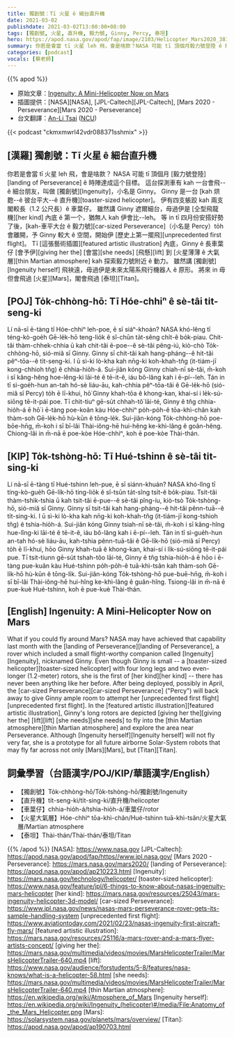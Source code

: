 ```yaml
---
title: 獨創號：Tī 火星 ê 細台直升機
date: 2021-03-02
publishdate: 2021-03-02T13:00:00+08:00
tags: [獨創號, 火星, 直升機, 毅力號, Ginny, Percy, 泰坦]
hero: https://apod.nasa.gov/apod/fap/image/2103/Helicopter_Mars2020_3811.jpg
summary: 你若是會當 tī 火星 leh 飛，會是啥款？NASA 可能 tī 頂個月毅力號登陸 ê 時陣達成這个目標。
categories: [podcast]
vocals: [蔡老師]
---
```


{{% apod %}}

- 原始文章：[Ingenuity: A Mini-Helicopter Now on Mars](https://apod.nasa.gov/apod/ap210302.html)
- 插圖提供：[NASA][NASA], [JPL-Caltech][JPL-Caltech], [Mars 2020 - Perseverance][Mars 2020 - Perseverance]
- 台文翻譯：[An-Li Tsai](mailto:thianbu.taigi@gmail.com) ([NCU](https://www.astro.ncu.edu.tw))


{{< podcast "ckmxmwrl42vdr088371sshmix" >}}

## [漢羅] 獨創號：Tī 火星 ê 細台直升機

你若是會當 tī 火星 leh 飛，會是啥款？
NASA 可能 tī 頂個月 [毅力號登陸][landing of Perseverance] ê 時陣達成這个目標。
這台探測車有 kah 一台會飛--ê 細台朋友，叫做 [獨創號][Ingenuity]，小名是 Ginny。
Ginny 是一台 [kah 烘麭--ê 彼台平大--ê 直升機][toaster-sized helicopter]。
伊有四支躼跤 kah 兩支閣較長（1.2 公尺長）ê 車葉仔。
雖然講 Ginny 遮爾細台，毋過伊是 [仝型飛龍機][her kind] 內底 ê 第一个，猶無人 kah 伊會比--leh。
等 in tī 四月份安搭好勢了後，[kah-車平大台 ê 毅力號][car-sized Perseverance]（小名是 Percy）to̍h 會離開，予 Ginny 較大 ê 空間，開始伊 [歷史上第一擺飛][unprecedented first flight]。
Tī [這張藝術插圖][featured artistic illustration] 內底，Ginny ê 長車葉仔 [會予伊][giving her the] [會當][she needs] [飛懸][lift] 到 [火星薄薄 ê 大氣層][thin Martian atmosphere] kah 探索毅力號附近 ê 動力。
雖然講 [獨創號][Ingenuity herself] 飛袂遠，毋過伊是未來太陽系飛行機器人 ê 原形。
將來 in 毋但會飛過 [火星][Mars]，閣會飛過 [泰坦][Titan]。

## [POJ] To̍k-chhòng-hō: Tī Hóe-chhiⁿ ê sè-tâi ti̍t-seng-ki

Lí nā-sī ē-tàng tī Hóe-chhiⁿ leh-poe, ē sī siáⁿ-khoán?
NASA khó-lêng tī téng-kò-goe̍h Gē-le̍k-hō teng-lio̍k ê sî-chūn ta̍t-sêng chi̍t-ê bo̍k-piau.
Chit-tâi thàm-chhek-chhia ū kah chit-tâi ē-poe--ê sè-tâi pêng-iú, kiò-chò To̍k-chhòng-hō, sió-miâ sī Ginny.
Ginny sī chit-tâi kah hang-pháng--ê hit-tâi pêⁿ-tōa--ê ti̍t-seng-ki.
I ū sì-ki lò-kha kah nn̄g-ki koh-khah-tn̂g (it-tiám-jī kong-chhioh tn̂g) ê chhia-hio̍h-á.
Sui-jiân kóng Ginny chiah-nī sè-tâi, m̄-koh i sī kâng-hêng hoe-lêng-ki lāi-té ê tē-it-ê, iáu bô-lâng kah i ē-pí--leh.
Tán in tī sì-goe̍h-hun an-tah hó-sè liáu-āu, kah-chhia pêⁿ-tōa-tâi ê Gē-le̍k-hō (sió-miâ sī Percy) to̍h ē lī-khui, hō͘ Ginny khah-tōa ê khong-kan, khai-sí i le̍k-sú-siōng tē-it-pái poe.
Tī chit-tiuⁿ gē-su̍t chhah-tô͘ lāi-té, Ginny ê tn̂g chhia-hio̍h-á ē hō͘ i ē-tàng poe-koân kàu Hóe-chhiⁿ po̍h-po̍h-ê tōa-khì-chân kah thàm-soh Gē-le̍k-hō hù-kūn ê tōng-le̍k.
Sui-jiân-kóng To̍k-chhòng-hō poe-bōe-hn̄g, m̄-koh i sī bī-lâi Thài-iông-hē hui-hêng ke-khì-lâng ê goân-hêng.
Chiong-lâi in m̄-nā ē poe-kòe Hóe-chhiⁿ, koh ē poe-kòe Thài-thán.

## [KIP] To̍k-tshòng-hō: Tī Hué-tshinn ê sè-tâi ti̍t-sing-ki

Lí nā-sī ē-tàng tī Hué-tshinn leh-pue, ē sī siánn-khuán?
NASA khó-lîng tī tíng-kò-gue̍h Gē-li̍k-hō ting-lio̍k ê sî-tsūn ta̍t-sîng tsi̍t-ê bo̍k-piau.
Tsit-tâi thàm-tshik-tshia ū kah tsit-tâi ē-pue--ê sè-tâi pîng-íu, kiò-tsò To̍k-tshòng-hō, sió-miâ sī Ginny.
Ginny sī tsit-tâi kah hang-pháng--ê hit-tâi pênn-tuā--ê ti̍t-sing-ki.
I ū sì-ki lò-kha kah nn̄g-ki koh-khah-tn̂g (it-tiám-jī kong-tshioh tn̂g) ê tshia-hio̍h-á.
Sui-jiân kóng Ginny tsiah-nī sè-tâi, m̄-koh i sī kâng-hîng hue-lîng-ki lāi-té ê tē-it-ê, iáu bô-lâng kah i ē-pí--leh.
Tán in tī sì-gue̍h-hun an-tah hó-sè liáu-āu, kah-tshia pênn-tuā-tâi ê Gē-li̍k-hō (sió-miâ sī Percy) to̍h ē lī-khui, hōo Ginny khah-tuā ê khong-kan, khai-sí i li̍k-sú-siōng tē-it-pái pue.
Tī tsit-tiunn gē-su̍t tshah-tôo lāi-té, Ginny ê tn̂g tshia-hio̍h-á ē hōo i ē-tàng pue-kuân kàu Hué-tshinn po̍h-po̍h-ê tuā-khì-tsân kah thàm-soh Gē-li̍k-hō hù-kūn ê tōng-li̍k.
Sui-jiân-kóng To̍k-tshòng-hō pue-buē-hn̄g, m̄-koh i sī bī-lâi Thài-iông-hē hui-hîng ke-khì-lâng ê guân-hîng.
Tsiong-lâi in m̄-nā ē pue-kuè Hué-tshinn, koh ē pue-kuè Thài-thán.

## [English] Ingenuity: A Mini-Helicopter Now on Mars

What if you could fly around Mars? NASA may have achieved that capability last month with the [landing of Perseverance][landing of Perseverance], a rover which included a small flight-worthy companion called [Ingenuity][Ingenuity], nicknamed Ginny. Even though Ginny is small -- a [toaster-sized helicopter][toaster-sized helicopter] with four long legs and two even-longer (1.2-meter) rotors, she is the first of [her kind][her kind] -- there has never been anything like her before. After being deployed, possibly in April, the [car-sized Perseverance][car-sized Perseverance] ("Percy") will back away to give Ginny ample room to attempt her [unprecedented first flight][unprecedented first flight]. In the [featured artistic illustration][featured artistic illustration], Ginny's long rotors are depicted [giving her the][giving her the] [lift][lift] [she needs][she needs] to fly into the [thin Martian atmosphere][thin Martian atmosphere] and explore the area near Perseverance. Although [Ingenuity herself][Ingenuity herself] will not fly very far, she is a prototype for all future airborne Solar-System robots that may fly far across not only [Mars][Mars], but [Titan][Titan].

## 詞彙學習（台語漢字/POJ/KIP/華語漢字/English）

- 【獨創號】To̍k-chhòng-hō/To̍k-tshòng-hō/獨創號/Ingenuity
- 【直升機】ti̍t-seng-ki/ti̍t-sing-ki/直升機/helicopter
- 【車葉仔】chhia-hio̍h-á/tshia-hio̍h-á/車葉仔/rotor
- 【火星大氣層】Hóe-chhiⁿ tōa-khì-chân/Hué-tshinn tuā-khì-tsân/火星大氣層/Martian atmosphere
- 【泰坦】Thài-thán/Thài-thán/泰坦/Titan


{{% /apod %}}
[NASA]: https://www.nasa.gov
[JPL-Caltech]: https://apod.nasa.gov/apod/fap/https//www.jpl.nasa.gov/
[Mars 2020 - Perseverance]: https://mars.nasa.gov/mars2020/
[landing of Perseverance]: https://apod.nasa.gov/apod/ap210223.html
[Ingenuity]: https://mars.nasa.gov/technology/helicopter/
[toaster-sized helicopter]: https://www.nasa.gov/feature/jpl/6-things-to-know-about-nasas-ingenuity-mars-helicopter
[her kind]: https://mars.nasa.gov/resources/25043/mars-ingenuity-helicopter-3d-model/
[car-sized Perseverance]: https://www.jpl.nasa.gov/news/nasas-mars-perseverance-rover-gets-its-sample-handling-system
[unprecedented first flight]: https://www.aviationtoday.com/2021/02/23/nasas-ingenuity-first-aircraft-fly-mars/
[featured artistic illustration]: https://mars.nasa.gov/resources/25116/a-mars-rover-and-a-mars-flyer-artists-concept/
[giving her the]: https://mars.nasa.gov/multimedia/videos/movies/MarsHelicopterTrailer/MarsHelicopterTrailer-640.mp4
[lift]: https://www.nasa.gov/audience/forstudents/5-8/features/nasa-knows/what-is-a-helicopter-58.html
[she needs]: https://mars.nasa.gov/multimedia/videos/movies/MarsHelicopterTrailer/MarsHelicopterTrailer-640.mp4
[thin Martian atmosphere]: https://en.wikipedia.org/wiki/Atmosphere_of_Mars
[Ingenuity herself]: https://en.wikipedia.org/wiki/Ingenuity_(helicopter)#/media/File:Anatomy_of_the_Mars_Helicopter.png
[Mars]: https://solarsystem.nasa.gov/planets/mars/overview/
[Titan]: https://apod.nasa.gov/apod/ap190703.html
